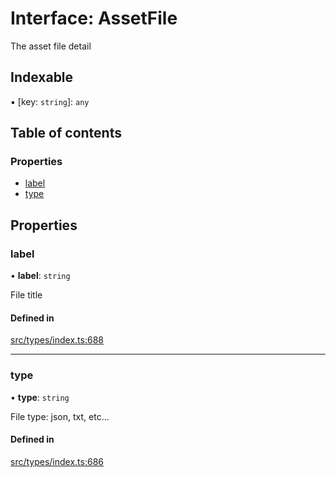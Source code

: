 # Interface: AssetFile

The asset file detail

## Indexable

▪ [key: `string`]: `any`

## Table of contents

### Properties

- [label](AssetFile.md#label)
- [type](AssetFile.md#type)

## Properties

### label

• **label**: `string`

File title

#### Defined in

[src/types/index.ts:688](https://github.com/nevermined-io/components-catalog/blob/7619102/lib/src/types/index.ts#L688)

___

### type

• **type**: `string`

File type: json, txt, etc...

#### Defined in

[src/types/index.ts:686](https://github.com/nevermined-io/components-catalog/blob/7619102/lib/src/types/index.ts#L686)
